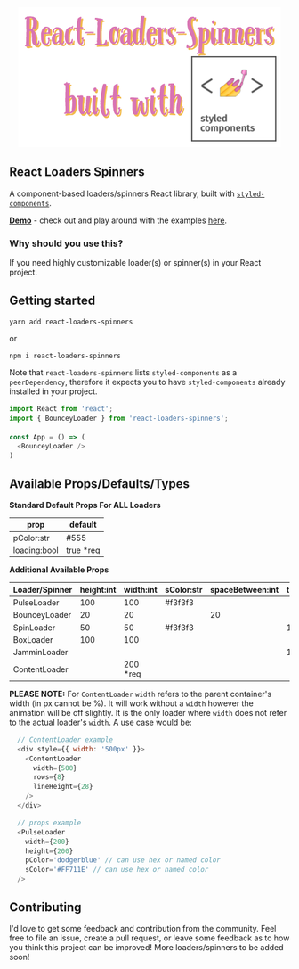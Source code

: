 <p align="center">
  <img src="src/images/react-loaders-spinners.png" alt="React-Loaders-Spinners" title="React-Loaders-Spinners" width="472" height="251" />
</p>

## React Loaders Spinners

A component-based loaders/spinners React library, built with [`styled-components`](https://github.com/styled-components/styled-components).

[**Demo**](https://codesandbox.io/s/2prqo9p5wn) - check out and play around with the examples [here](https://codesandbox.io/s/2prqo9p5wn).

### Why should you use this?

If you need highly customizable loader(s) or spinner(s) in your React project.

## Getting started

```
yarn add react-loaders-spinners
```
or
```
npm i react-loaders-spinners
```

Note that `react-loaders-spinners` lists `styled-components` as a `peerDependency`, therefore it expects you to have `styled-components` already installed in your project.

```javascript
import React from 'react';
import { BounceyLoader } from 'react-loaders-spinners';

const App = () => (
  <BounceyLoader />
)
```

## Available Props/Defaults/Types

**Standard Default Props For ALL Loaders**

|     prop     |  default  |
| ------------ | --------- |
| pColor:str   |  #555     |
| loading:bool | true *req |

**Additional Available Props**

|  Loader/Spinner  | height:int | width:int | sColor:str | spaceBetween:int | thickness:int | rows:int | lineHeight:int |
| ---------------- | ---------- | --------- | ---------- | ---------------- | ------------- | -------- | -------------- |
|    PulseLoader   |     100    |    100    |   #f3f3f3  |                  |               |          |                |
|   BounceyLoader  |     20     |    20     |            |        20        |               |          |                |
|    SpinLoader    |     50     |    50     |   #f3f3f3  |                  |      10       |          |                |
|    BoxLoader     |     100    |    100    |            |                  |               |          |                |
|   JamminLoader   |            |           |            |                  |      10       |          |                |
|   ContentLoader  |            | 200 *req  |            |                  |               | 4 *req   |       20       |

**PLEASE NOTE:** For `ContentLoader` `width` refers to the parent container's width (in px cannot be %).  It will work without a `width` however the animation will be off slightly. It is the only loader where `width` does not refer to the actual loader's `width`. A use case would be:
```javascript
  // ContentLoader example
  <div style={{ width: '500px' }}>
    <ContentLoader 
      width={500}
      rows={8}
      lineHeight={28}
    />
  </div>
```

```javascript
  // props example
  <PulseLoader 
    width={200}
    height={200}
    pColor='dodgerblue' // can use hex or named color
    sColor='#FF711E' // can use hex or named color
  />
```
## Contributing

I'd love to get some feedback and contribution from the community. Feel free to file an issue, create a pull request, or leave some feedback as to how you think this project can be improved! More loaders/spinners to be added soon!